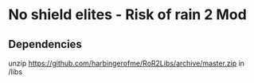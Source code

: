 # No shield elites - Risk of rain 2 Mod

## Dependencies

unzip https://github.com/harbingerofme/RoR2Libs/archive/master.zip in /libs